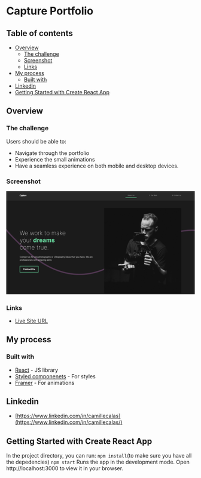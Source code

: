 # Capture Portfolio

## Table of contents

- [Overview](#overview)
  - [The challenge](#the-challenge)
  - [Screenshot](#screenshot)
  - [Links](#links)
- [My process](#my-process)
  - [Built with](#built-with)
- [Linkedin](#linkedin)
- [Getting Started with Create React App](#getting-started-with-create-react-app)


## Overview

### The challenge

Users should be able to:

- Navigate through the portfolio
- Experience the small animations
- Have a seamless experience on both mobile and desktop devices.

### Screenshot

![screen_shoot.png](screen_shoot.png)

### Links

- [Live Site URL](https://cc-react-capture-portfolio.netlify.app/)


## My process

### Built with

- [React](https://reactjs.org/) - JS library
- [Styled componenets](https://styled-components.com/) - For styles
- [Framer](https://www.framer.com/motion/) - For animations

## Linkedin
- [https://www.linkedin.com/in/camillecalas](https://www.linkedin.com/in/camillecalas/)


## Getting Started with Create React App

In the project directory, you can run:
`npm install`(to make sure you have all the depedencies)
`npm start`
Runs the app in the development mode.
Open http://localhost:3000 to view it in your browser.
